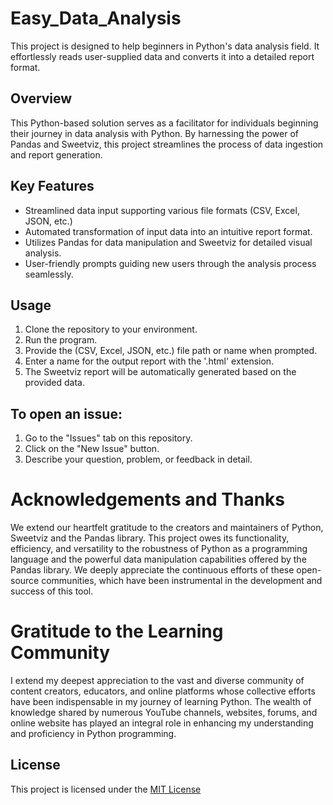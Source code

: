 # Easy_Data_Analysis
This project is designed to help beginners in Python's data analysis field. It effortlessly reads user-supplied data and converts it into a detailed report format.

## Overview

This Python-based solution serves as a facilitator for individuals beginning their journey in data analysis with Python. By harnessing the power of Pandas and Sweetviz, this project streamlines the process of data ingestion and report generation.

## Key Features

- Streamlined data input supporting various file formats (CSV, Excel, JSON, etc.)
- Automated transformation of input data into an intuitive report format.
- Utilizes Pandas for data manipulation and Sweetviz for detailed visual analysis.
- User-friendly prompts guiding new users through the analysis process seamlessly.

## Usage

1. Clone the repository to your environment.
2. Run the program.
2. Provide the (CSV, Excel, JSON, etc.) file path or name when prompted.
3. Enter a name for the output report with the '.html' extension.
4. The Sweetviz report will be automatically generated based on the provided data.

## To open an issue:

1) Go to the "Issues" tab on this repository.
2) Click on the "New Issue" button.
3) Describe your question, problem, or feedback in detail.
 
# Acknowledgements and Thanks 
 
We extend our heartfelt gratitude to the creators and maintainers of Python, Sweetviz and the Pandas library. This project owes its functionality, efficiency, and versatility to the robustness of Python as a programming language and the powerful data manipulation capabilities offered by the Pandas library. We deeply appreciate the continuous efforts of these open-source communities, which have been instrumental in the development and success of this tool.

# Gratitude to the Learning Community

I extend my deepest appreciation to the vast and diverse community of content creators, educators, and online platforms whose collective efforts have been indispensable in my journey of learning Python. The wealth of knowledge shared by numerous YouTube channels, websites, forums, and online website has played an integral role in enhancing my understanding and proficiency in Python programming.


## License

This project is licensed under the [MIT License](LICENSE)
